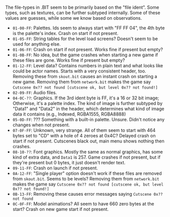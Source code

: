 The file-types in .BIT seem to be primarily based on the "file ident". Some types, such as textures, can be further subtyped internally.
Some of these values are guesses, while some we know based on observations.

* `01-00-FF`: Palettes. Ids seem to always start with "FF FF 04", the 4th byte is the palette's index. Crash on start if not present.
* `01-05-FF`: String tables for the level load screens? Doesn't seem to be used for anything else.
* `01-06-FF`: Crash on start if not present. Works fine if present but empty?
* `01-0B-FF`: No idea, but the game crashes when starting a new game if these files are gone. Works fine if present but empty?
* `01-12-FF`: Level data? Contains numbers in plain text and what looks like could be actor names. Starts with a very consistent header, too. Removing these from `skout.bit` causes an instant crash on starting a new game. Removing them from `network.bit` makes the game say `Cutscene 0x?? not found [cutscene ok, but level 0x?? not found!]`
* `02-09-FF`: Audio files.
* `04-0C-??`: Graphics. If the 3rd ident byte is FF, it's a 16 or 32 bit image; Otherwise, it's a palette index. The kind of image is further subtyped by "Data1" and "Data2" in the header, which determines what kind of image data it contains (e.g., Indexed, RGBA1555, RGBA8888)
* `05-0D-FF`: ??? Something with a built-in palette. Unsure. Didn't notice any changes when not present.
* `07-0F-FF`: Unknown, very strange. All of them seem to start with 464 bytes set to "CD" with a hole of 4 zeroes at 0x4C? Delayed crash on start if not present. Cutscenes black out, main menu shows nothing then crashes.
* `08-10-??`: Font graphics. Mostly the same as normal graphics, has some kind of extra data, and `Data1` is 257. Game crashes if not present, but if they're present but 0 bytes, it just doesn't render text.
* `09-11-FF`: Crash on launch if not present.
* `0A-12-FF`: "Single player" option doesn't work if these files are removed from `skout.bit`. Seems to be levels? Removing them from `network.bit` makes the game say `Cutscene 0x?? not found [cutscene ok, but level 0x?? not found!]`
* `0B-13-FF`: Removing these causes error messages saying `Cutscene 0x?? not found`
* `0C-0F-FF`: Model animations? All seem to have 660 zero bytes at the start? Crash on new game start if not present.